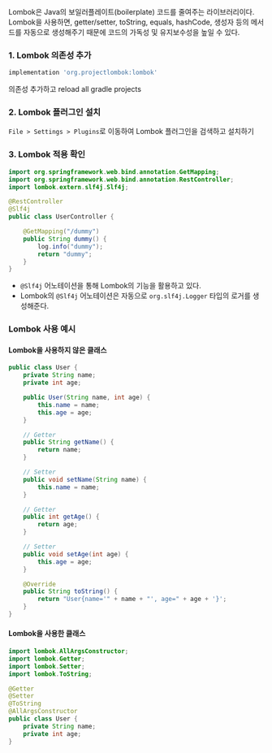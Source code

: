 Lombok은 Java의 보일러플레이트(boilerplate) 코드를 줄여주는 라이브러리이다. Lombok을 사용하면, getter/setter, toString, equals, hashCode, 생성자 등의 메서드를 자동으로 생성해주기 때문에 코드의 가독성 및 유지보수성을 높일 수 있다.

### 1. Lombok 의존성 추가
```groovy
implementation 'org.projectlombok:lombok'
```
의존성 추가하고 reload all gradle projects

### 2. Lombok 플러그인 설치
`File > Settings > Plugins`로 이동하여 Lombok 플러그인을 검색하고 설치하기

### 3. Lombok 적용 확인
```java
import org.springframework.web.bind.annotation.GetMapping;
import org.springframework.web.bind.annotation.RestController;
import lombok.extern.slf4j.Slf4j;

@RestController
@Slf4j
public class UserController {

    @GetMapping("/dummy")
    public String dummy() {
        log.info("dummy");
        return "dummy";
    }
}
```
- `@Slf4j` 어노테이션을 통해 Lombok의 기능을 활용하고 있다.
- Lombok의 `@Slf4j` 어노테이션은 자동으로 `org.slf4j.Logger` 타입의 로거를 생성해준다.

### Lombok 사용 예시
#### Lombok을 사용하지 않은 클래스
```java
public class User {
    private String name;
    private int age;

    public User(String name, int age) {
        this.name = name;
        this.age = age;
    }

    // Getter
    public String getName() {
        return name;
    }

    // Setter
    public void setName(String name) {
        this.name = name;
    }

    // Getter
    public int getAge() {
        return age;
    }

    // Setter
    public void setAge(int age) {
        this.age = age;
    }

    @Override
    public String toString() {
        return "User{name='" + name + "', age=" + age + '}';
    }
}
```

#### Lombok을 사용한 클래스
```java
import lombok.AllArgsConstructor;
import lombok.Getter;
import lombok.Setter;
import lombok.ToString;

@Getter
@Setter
@ToString
@AllArgsConstructor
public class User {
    private String name;
    private int age;
}
```
